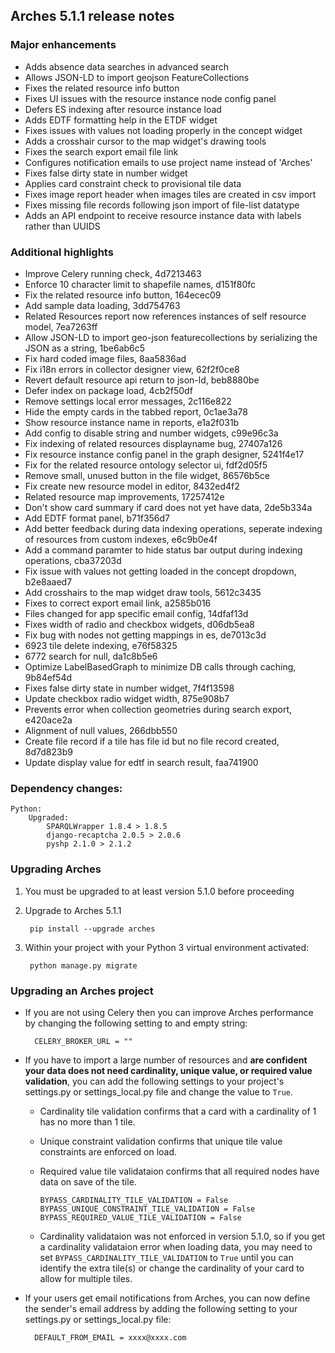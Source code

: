 Arches 5.1.1 release notes
------------------------


### Major enhancements
- Adds absence data searches in advanced search
- Allows JSON-LD to import geojson FeatureCollections
- Fixes the related resource info button
- Fixes UI issues with the resource instance node config panel
- Defers ES indexing after resource instance load
- Adds EDTF formatting help in the ETDF widget
- Fixes issues with values not loading properly in the concept widget
- Adds a crosshair cursor to the map widget's drawing tools
- Fixes the search export email file link
- Configures notification emails to use project name instead of 'Arches'
- Fixes false dirty state in number widget
- Applies card constraint check to provisional tile data
- Fixes image report header when images tiles are created in csv import
- Fixes missing file records following json import of file-list datatype
- Adds an API endpoint to receive resource instance data with labels rather than UUIDS

  
### Additional highlights

- Improve Celery running check, 4d7213463
- Enforce 10 character limit to shapefile names, d151f80fc
- Fix the related resource info button, 164ecec09
- Add sample data loading, 3dd754763
- Related Resources report now references instances of self resource model, 7ea7263ff
- Allow JSON-LD to import geo-json featurecollections by serializing the JSON as a string, 1be6ab6c5
- Fix hard coded image files, 8aa5836ad
- Fix i18n errors in collector designer view, 62f2f0ce8
- Revert default resource api return to json-ld, beb8880be
- Defer index on package load, 4cb2f50df
- Remove settings local error messages, 2c116e822
- Hide the empty cards in the tabbed report, 0c1ae3a78
- Show resource instance name in reports, e1a2f031b
- Add config to disable string and number widgets, c99e96c3a
- Fix indexing of related resources displayname bug, 27407a126
- Fix resource instance config panel in the graph designer, 5241f4e17
- Fix for the related resource ontology selector ui, fdf2d05f5
- Remove small, unused button in the file widget, 86576b5ce
- Fix create new resource model in editor, 8432ed4f2
- Related resource map improvements, 17257412e
- Don't show card summary if card does not yet have data, 2de5b334a
- Add EDTF format panel, b71f356d7
- Add better feedback during data indexing operations, seperate indexing of resources from custom indexes, e6c9b0e4f
- Add a command paramter to hide status bar output during indexing operations, cba37203d
- Fix issue with values not getting loaded in the concept dropdown, b2e8aaed7
- Add crosshairs to the map widget draw tools, 5612c3435
- Fixes to correct export email link, a2585b016
- Files changed for app specific email config, 14dfaf13d
- Fixes width of radio and checkbox widgets, d06db5ea8
- Fix bug with nodes not getting mappings in es, de7013c3d
- 6923 tile delete indexing, e76f58325
- 6772 search for null, da1c8b5e6
- Optimize LabelBasedGraph to minimize DB calls through caching, 9b84ef54d
- Fixes false dirty state in number widget, 7f4f13598
- Update checkbox radio widget width, 875e908b7
- Prevents error when collection geometries during search export, e420ace2a
- Alignment of null values, 266dbb550
- Create file record if a tile has file id but no file record created, 8d7d823b9
- Update display value for edtf in search result, faa741900



### Dependency changes:
```
Python:
    Upgraded:
        SPARQLWrapper 1.8.4 > 1.8.5
        django-recaptcha 2.0.5 > 2.0.6
        pyshp 2.1.0 > 2.1.2
```


### Upgrading Arches

1. You must be upgraded to at least version 5.1.0 before proceeding

2. Upgrade to Arches 5.1.1

        pip install --upgrade arches

3. Within your project with your Python 3 virtual environment activated:

        python manage.py migrate


### Upgrading an Arches project

- If you are not using Celery then you can improve Arches performance by changing the following setting to and empty string:
        
        CELERY_BROKER_URL = ""

- If you have to import a large number of resources and **are confident your data does not need cardinality, unique value, or required value validation**, you can add the following settings to your project's settings.py or settings_local.py file and change the value to `True`.
  - Cardinality tile validation confirms that a card with a cardinality of 1 has no more than 1 tile. 
  - Unique constraint validation confirms that unique tile value constraints are enforced on load.
  - Required value tile validataion confirms that all required nodes have data on save of the tile.
  
        BYPASS_CARDINALITY_TILE_VALIDATION = False
        BYPASS_UNIQUE_CONSTRAINT_TILE_VALIDATION = False
        BYPASS_REQUIRED_VALUE_TILE_VALIDATION = False

  - Cardinality validataion was not enforced in version 5.1.0, so if you get a cardinality validataion error when loading data, you may need to set `BYPASS_CARDINALITY_TILE_VALIDATION` to `True` until you can identify the extra tile(s) or change the cardinality of your card to allow for multiple tiles. 

- If your users get email notifications from Arches, you can now define the sender's email address by adding the following setting to your settings.py or settings_local.py file:
        
        DEFAULT_FROM_EMAIL = xxxx@xxxx.com


